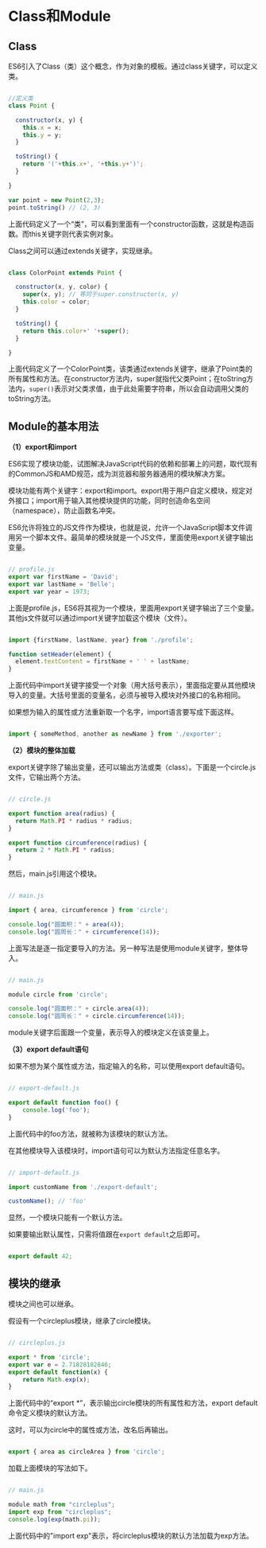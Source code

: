 # Class和Module

## Class

ES6引入了Class（类）这个概念，作为对象的模板。通过class关键字，可以定义类。

```javascript

//定义类
class Point {

  constructor(x, y) {
    this.x = x;
    this.y = y;
  }

  toString() {
    return '('+this.x+', '+this.y+')';
  }

}

var point = new Point(2,3);
point.toString() // (2, 3)

```

上面代码定义了一个“类”，可以看到里面有一个constructor函数，这就是构造函数。而this关键字则代表实例对象。

Class之间可以通过extends关键字，实现继承。

```javascript

class ColorPoint extends Point {

  constructor(x, y, color) {
    super(x, y); // 等同于super.constructor(x, y)
    this.color = color;
  }

  toString() {
    return this.color+' '+super();
  }

}

```

上面代码定义了一个ColorPoint类，该类通过extends关键字，继承了Point类的所有属性和方法。在constructor方法内，super就指代父类Point；在toString方法内，`super()`表示对父类求值，由于此处需要字符串，所以会自动调用父类的toString方法。

## Module的基本用法

**（1）export和import**

ES6实现了模块功能，试图解决JavaScript代码的依赖和部署上的问题，取代现有的CommonJS和AMD规范，成为浏览器和服务器通用的模块解决方案。

模块功能有两个关键字：export和import。export用于用户自定义模块，规定对外接口；import用于输入其他模块提供的功能，同时创造命名空间（namespace），防止函数名冲突。

ES6允许将独立的JS文件作为模块，也就是说，允许一个JavaScript脚本文件调用另一个脚本文件。最简单的模块就是一个JS文件，里面使用export关键字输出变量。

```javascript

// profile.js
export var firstName = 'David';
export var lastName = 'Belle';
export var year = 1973;

```

上面是profile.js，ES6将其视为一个模块，里面用export关键字输出了三个变量。其他js文件就可以通过import关键字加载这个模块（文件）。

```javascript

import {firstName, lastName, year} from './profile';

function setHeader(element) {
  element.textContent = firstName + ' ' + lastName;
}

```

上面代码中import关键字接受一个对象（用大括号表示），里面指定要从其他模块导入的变量。大括号里面的变量名，必须与被导入模块对外接口的名称相同。

如果想为输入的属性或方法重新取一个名字，import语言要写成下面这样。

```javascript

import { someMethod, another as newName } from './exporter';

```

**（2）模块的整体加载**

export关键字除了输出变量，还可以输出方法或类（class）。下面是一个circle.js文件，它输出两个方法。

```javascript

// circle.js

export function area(radius) {
  return Math.PI * radius * radius;
}

export function circumference(radius) {
  return 2 * Math.PI * radius;
}

```

然后，main.js引用这个模块。

```javascript

// main.js

import { area, circumference } from 'circle';

console.log("圆面积：" + area(4));
console.log("圆周长：" + circumference(14));

```
上面写法是逐一指定要导入的方法。另一种写法是使用module关键字，整体导入。

```javascript

// main.js

module circle from 'circle';

console.log("圆面积：" + circle.area(4));
console.log("圆周长：" + circle.circumference(14));

```

module关键字后面跟一个变量，表示导入的模块定义在该变量上。

**（3）export default语句**

如果不想为某个属性或方法，指定输入的名称，可以使用export default语句。

```javascript

// export-default.js

export default function foo() {
    console.log('foo');
}

```

上面代码中的foo方法，就被称为该模块的默认方法。

在其他模块导入该模块时，import语句可以为默认方法指定任意名字。

```javascript

// import-default.js

import customName from './export-default';

customName(); // 'foo'

```

显然，一个模块只能有一个默认方法。

如果要输出默认属性，只需将值跟在`export default`之后即可。

```javascript

export default 42;  

```

## 模块的继承

模块之间也可以继承。

假设有一个circleplus模块，继承了circle模块。

```javascript

// circleplus.js

export * from 'circle';
export var e = 2.71828182846;
export default function(x) {
    return Math.exp(x);
}

```

上面代码中的“export *”，表示输出circle模块的所有属性和方法，export default命令定义模块的默认方法。

这时，可以为circle中的属性或方法，改名后再输出。

```javascript

export { area as circleArea } from 'circle';  

```

加载上面模块的写法如下。

```javascript

// main.js

module math from "circleplus";
import exp from "circleplus";
console.log(exp(math.pi));

```

上面代码中的"import exp"表示，将circleplus模块的默认方法加载为exp方法。
